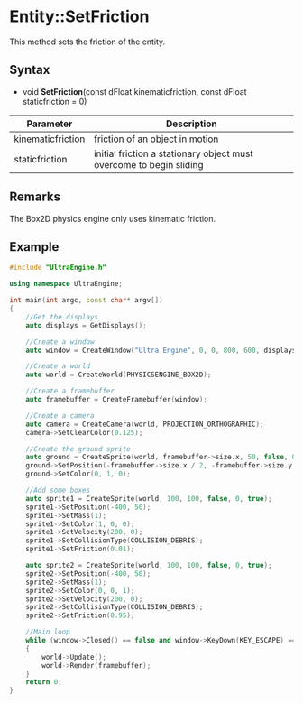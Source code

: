 # Entity::SetFriction

This method sets the friction of the entity.

## Syntax

- void **SetFriction**(const dFloat kinematicfriction, const dFloat staticfriction = 0)

| Parameter | Description |
|---|---|
| kinematicfriction | friction of an object in motion |
| staticfriction | initial friction a stationary object must overcome to begin sliding |

## Remarks

The Box2D physics engine only uses kinematic friction.

## Example

```c++
#include "UltraEngine.h"

using namespace UltraEngine;

int main(int argc, const char* argv[])
{
    //Get the displays
    auto displays = GetDisplays();

    //Create a window
    auto window = CreateWindow("Ultra Engine", 0, 0, 800, 600, displays[0], WINDOW_CENTER | WINDOW_TITLEBAR);

    //Create a world
    auto world = CreateWorld(PHYSICSENGINE_BOX2D);

    //Create a framebuffer
    auto framebuffer = CreateFramebuffer(window);

    //Create a camera    
    auto camera = CreateCamera(world, PROJECTION_ORTHOGRAPHIC);
    camera->SetClearColor(0.125);

    //Create the ground sprite
    auto ground = CreateSprite(world, framebuffer->size.x, 50, false, 0, true);
    ground->SetPosition(-framebuffer->size.x / 2, -framebuffer->size.y / 2, 1);
    ground->SetColor(0, 1, 0);

    //Add some boxes
    auto sprite1 = CreateSprite(world, 100, 100, false, 0, true);
    sprite1->SetPosition(-400, 50);
    sprite1->SetMass(1);
    sprite1->SetColor(1, 0, 0);
    sprite1->SetVelocity(200, 0);
    sprite1->SetCollisionType(COLLISION_DEBRIS);
    sprite1->SetFriction(0.01);

    auto sprite2 = CreateSprite(world, 100, 100, false, 0, true);
    sprite2->SetPosition(-400, 50);
    sprite2->SetMass(1);
    sprite2->SetColor(0, 0, 1);
    sprite2->SetVelocity(200, 0);
    sprite2->SetCollisionType(COLLISION_DEBRIS);
    sprite2->SetFriction(0.95);

    //Main loop
    while (window->Closed() == false and window->KeyDown(KEY_ESCAPE) == false)
    {
        world->Update();
        world->Render(framebuffer);
    }
    return 0;
}
```

